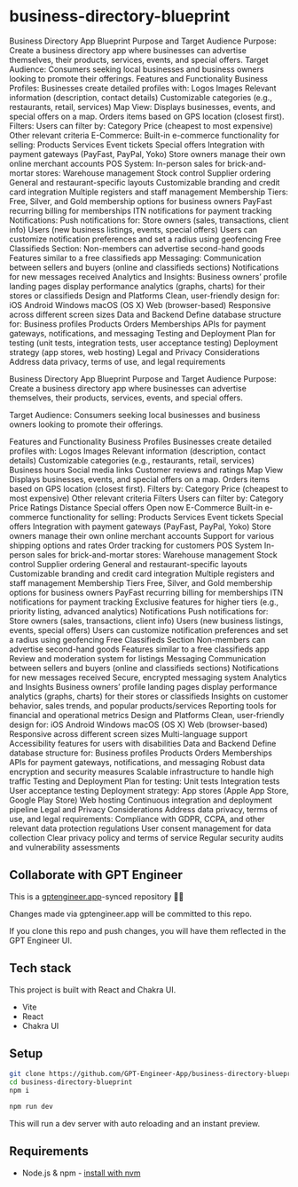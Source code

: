 # business-directory-blueprint

Business Directory App Blueprint
Purpose and Target Audience
Purpose: Create a business directory app where businesses can advertise themselves, their products, services, events, and special offers.
Target Audience: Consumers seeking local businesses and business owners looking to promote their offerings.
Features and Functionality
Business Profiles:
Businesses create detailed profiles with:
Logos
Images
Relevant information (description, contact details)
Customizable categories (e.g., restaurants, retail, services)
Map View:
Displays businesses, events, and special offers on a map.
Orders items based on GPS location (closest first).
Filters:
Users can filter by:
Category
Price (cheapest to most expensive)
Other relevant criteria
E-Commerce:
Built-in e-commerce functionality for selling:
Products
Services
Event tickets
Special offers
Integration with payment gateways (PayFast, PayPal, Yoko)
Store owners manage their own online merchant accounts
POS System:
In-person sales for brick-and-mortar stores:
Warehouse management
Stock control
Supplier ordering
General and restaurant-specific layouts
Customizable branding and credit card integration
Multiple registers and staff management
Membership Tiers:
Free, Silver, and Gold membership options for business owners
PayFast recurring billing for memberships
ITN notifications for payment tracking
Notifications:
Push notifications for:
Store owners (sales, transactions, client info)
Users (new business listings, events, special offers)
Users can customize notification preferences and set a radius using geofencing
Free Classifieds Section:
Non-members can advertise second-hand goods
Features similar to a free classifieds app
Messaging:
Communication between sellers and buyers (online and classifieds sections)
Notifications for new messages received
Analytics and Insights:
Business owners’ profile landing pages display performance analytics (graphs, charts) for their stores or classifieds
Design and Platforms
Clean, user-friendly design for:
iOS
Android
Windows
macOS (OS X)
Web (browser-based)
Responsive across different screen sizes
Data and Backend
Define database structure for:
Business profiles
Products
Orders
Memberships
APIs for payment gateways, notifications, and messaging
Testing and Deployment
Plan for testing (unit tests, integration tests, user acceptance testing)
Deployment strategy (app stores, web hosting)
Legal and Privacy Considerations
Address data privacy, terms of use, and legal requirements




Business Directory App Blueprint
Purpose and Target Audience
Purpose: Create a business directory app where businesses can advertise themselves, their products, services, events, and special offers.

Target Audience: Consumers seeking local businesses and business owners looking to promote their offerings.

Features and Functionality
Business Profiles
Businesses create detailed profiles with:
Logos
Images
Relevant information (description, contact details)
Customizable categories (e.g., restaurants, retail, services)
Business hours
Social media links
Customer reviews and ratings
Map View
Displays businesses, events, and special offers on a map.
Orders items based on GPS location (closest first).
Filters by:
Category
Price (cheapest to most expensive)
Other relevant criteria
Filters
Users can filter by:
Category
Price
Ratings
Distance
Special offers
Open now
E-Commerce
Built-in e-commerce functionality for selling:
Products
Services
Event tickets
Special offers
Integration with payment gateways (PayFast, PayPal, Yoko)
Store owners manage their own online merchant accounts
Support for various shipping options and rates
Order tracking for customers
POS System
In-person sales for brick-and-mortar stores:
Warehouse management
Stock control
Supplier ordering
General and restaurant-specific layouts
Customizable branding and credit card integration
Multiple registers and staff management
Membership Tiers
Free, Silver, and Gold membership options for business owners
PayFast recurring billing for memberships
ITN notifications for payment tracking
Exclusive features for higher tiers (e.g., priority listing, advanced analytics)
Notifications
Push notifications for:
Store owners (sales, transactions, client info)
Users (new business listings, events, special offers)
Users can customize notification preferences and set a radius using geofencing
Free Classifieds Section
Non-members can advertise second-hand goods
Features similar to a free classifieds app
Review and moderation system for listings
Messaging
Communication between sellers and buyers (online and classifieds sections)
Notifications for new messages received
Secure, encrypted messaging system
Analytics and Insights
Business owners’ profile landing pages display performance analytics (graphs, charts) for their stores or classifieds
Insights on customer behavior, sales trends, and popular products/services
Reporting tools for financial and operational metrics
Design and Platforms
Clean, user-friendly design for:
iOS
Android
Windows
macOS (OS X)
Web (browser-based)
Responsive across different screen sizes
Multi-language support
Accessibility features for users with disabilities
Data and Backend
Define database structure for:
Business profiles
Products
Orders
Memberships
APIs for payment gateways, notifications, and messaging
Robust data encryption and security measures
Scalable infrastructure to handle high traffic
Testing and Deployment
Plan for testing:
Unit tests
Integration tests
User acceptance testing
Deployment strategy:
App stores (Apple App Store, Google Play Store)
Web hosting
Continuous integration and deployment pipeline
Legal and Privacy Considerations
Address data privacy, terms of use, and legal requirements:
Compliance with GDPR, CCPA, and other relevant data protection regulations
User consent management for data collection
Clear privacy policy and terms of service
Regular security audits and vulnerability assessments


## Collaborate with GPT Engineer

This is a [gptengineer.app](https://gptengineer.app)-synced repository 🌟🤖

Changes made via gptengineer.app will be committed to this repo.

If you clone this repo and push changes, you will have them reflected in the GPT Engineer UI.

## Tech stack

This project is built with React and Chakra UI.

- Vite
- React
- Chakra UI

## Setup

```sh
git clone https://github.com/GPT-Engineer-App/business-directory-blueprint.git
cd business-directory-blueprint
npm i
```

```sh
npm run dev
```

This will run a dev server with auto reloading and an instant preview.

## Requirements

- Node.js & npm - [install with nvm](https://github.com/nvm-sh/nvm#installing-and-updating)
